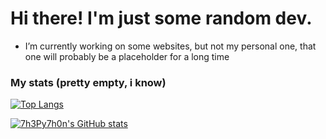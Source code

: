 # Hi there! I'm just some random dev.

- I’m currently working on some websites, but not my personal one, that one will probably be a placeholder for a long time

### My stats (pretty empty, i know)

[![Top Langs](https://github-readme-stats.vercel.app/api/top-langs/?username=7h3Py7h0n&theme=radical)](https://github.com/anuraghazra/github-readme-stats)

[![7h3Py7h0n's GitHub stats](https://github-readme-stats.vercel.app/api?username=7h3Py7h0n&theme=radical)](https://github.com/anuraghazra/github-readme-stats)

<!--
**7h3Py7h0n/7h3Py7h0n** is a ✨ _special_ ✨ repository because its `README.md` (this file) appears on your GitHub profile.

Here are some ideas to get you started:

- 🔭 I’m currently working on ...
- 🌱 I’m currently learning ...
- 👯 I’m looking to collaborate on ...
- 🤔 I’m looking for help with ...
- 💬 Ask me about ...
- 📫 How to reach me: ...
- 😄 Pronouns: ...
- ⚡ Fun fact: ...
-->
